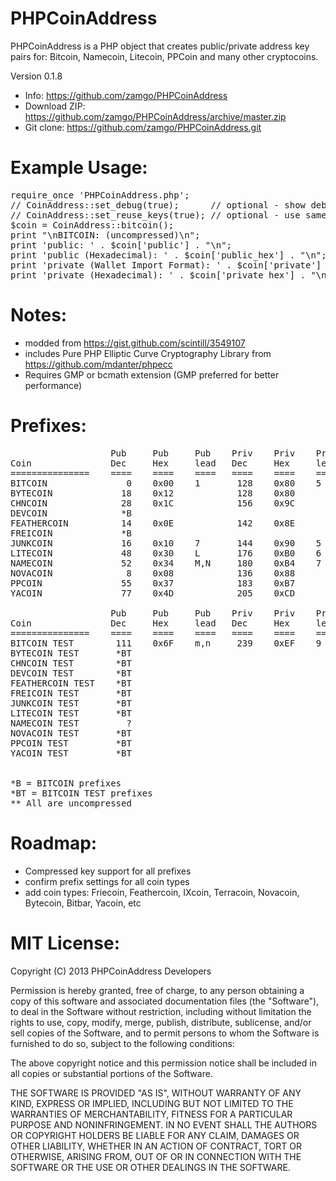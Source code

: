 PHPCoinAddress
==============
PHPCoinAddress is a PHP object that creates public/private address key pairs for:
Bitcoin, Namecoin, Litecoin, PPCoin and many other cryptocoins.

Version 0.1.8

* Info: https://github.com/zamgo/PHPCoinAddress
* Download ZIP: https://github.com/zamgo/PHPCoinAddress/archive/master.zip
* Git clone: https://github.com/zamgo/PHPCoinAddress.git

Example Usage:
==============
<pre>
require_once 'PHPCoinAddress.php'; 
// CoinAddress::set_debug(true);      // optional - show debugging messages 
// CoinAddress::set_reuse_keys(true); // optional - use same key for all addresses 
$coin = CoinAddress::bitcoin();  
print "\nBITCOIN: (uncompressed)\n";
print 'public: ' . $coin['public'] . "\n";
print 'public (Hexadecimal): ' . $coin['public_hex'] . "\n";
print 'private (Wallet Import Format): ' . $coin['private'] . "\n";
print 'private (Hexadecimal): ' . $coin['private_hex'] . "\n"; 
</pre>

Notes:
==============
* modded from https://gist.github.com/scintill/3549107
* includes Pure PHP Elliptic Curve Cryptography Library from https://github.com/mdanter/phpecc
* Requires GMP or bcmath extension (GMP preferred for better performance)

Prefixes:
=============
<pre>
                   Pub     Pub     Pub    Priv    Priv    Priv
Coin               Dec     Hex     lead   Dec     Hex     lead   tested
===============    ====    ====    ====   ====    ====    ====   ======
BITCOIN               0    0x00    1       128    0x80    5
BYTECOIN             18    0x12            128    0x80    
CHNCOIN              28    0x1C            156    0x9C 
DEVCOIN              *B
FEATHERCOIN          14    0x0E            142    0x8E
FREICOIN             *B
JUNKCOIN             16    0x10    7       144    0x90    5      OK
LITECOIN             48    0x30    L       176    0xB0    6
NAMECOIN             52    0x34    M,N     180    0xB4    7
NOVACOIN              8    0x08            136    0x88
PPCOIN               55    0x37            183    0xB7
YACOIN               77    0x4D            205    0xCD
      
                   Pub     Pub     Pub    Priv    Priv    Priv
Coin               Dec     Hex     lead   Dec     Hex     lead   tested
===============    ====    ====    ====   ====    ====    ====   ======
BITCOIN TEST        111    0x6F    m,n     239    0xEF    9 
BYTECOIN TEST       *BT 
CHNCOIN TEST        *BT
DEVCOIN TEST        *BT
FEATHERCOIN TEST    *BT
FREICOIN TEST       *BT
JUNKCOIN TEST       *BT
LITECOIN TEST       *BT
NAMECOIN TEST         ?
NOVACOIN TEST       *BT
PPCOIN TEST         *BT
YACOIN TEST         *BT


*B = BITCOIN prefixes
*BT = BITCOIN TEST prefixes
** All are uncompressed
</pre>

Roadmap:
==============
* Compressed key support for all prefixes
* confirm prefix settings for all coin types
* add coin types: Friecoin, Feathercoin, IXcoin, Terracoin, Novacoin, Bytecoin, Bitbar, Yacoin, etc


MIT License:
==============
Copyright (C) 2013 PHPCoinAddress Developers

Permission is hereby granted, free of charge, to any person obtaining
a copy of this software and associated documentation files (the "Software"),
to deal in the Software without restriction, including without limitation
the rights to use, copy, modify, merge, publish, distribute, sublicense,
and/or sell copies of the Software, and to permit persons to whom the
Software is furnished to do so, subject to the following conditions:

The above copyright notice and this permission notice shall be included
in all copies or substantial portions of the Software.

THE SOFTWARE IS PROVIDED "AS IS", WITHOUT WARRANTY OF ANY KIND, EXPRESS
OR IMPLIED, INCLUDING BUT NOT LIMITED TO THE WARRANTIES OF MERCHANTABILITY,
FITNESS FOR A PARTICULAR PURPOSE AND NONINFRINGEMENT. IN NO EVENT SHALL
THE AUTHORS OR COPYRIGHT HOLDERS BE LIABLE FOR ANY CLAIM, DAMAGES
OR OTHER LIABILITY, WHETHER IN AN ACTION OF CONTRACT, TORT OR OTHERWISE,
ARISING FROM, OUT OF OR IN CONNECTION WITH THE SOFTWARE OR THE USE OR
OTHER DEALINGS IN THE SOFTWARE.

